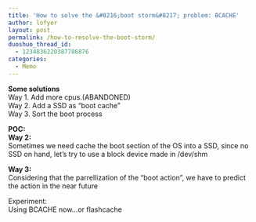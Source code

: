 ```yaml
---
title: 'How to solve the &#8216;boot storm&#8217; problem: BCACHE'
author: lofyer
layout: post
permalink: /how-to-resolve-the-boot-storm/
duoshuo_thread_id:
  - 1234836220387786876
categories:
  - Memo
---
```

**Some solutions**  
Way 1. Add more cpus.(ABANDONED)  
Way 2. Add a SSD as &#8220;boot cache&#8221;  
Way 3. Sort the boot process

**POC:**  
**Way 2:**  
Sometimes we need cache the boot section of the OS into a SSD, since no SSD on hand, let&#8217;s try to use a block device made in /dev/shm

**Way 3:**  
Considering that the parrellization of the &#8220;boot action&#8221;, we have to predict the action in the near future

Experiment:  
Using BCACHE now&#8230;or flashcache